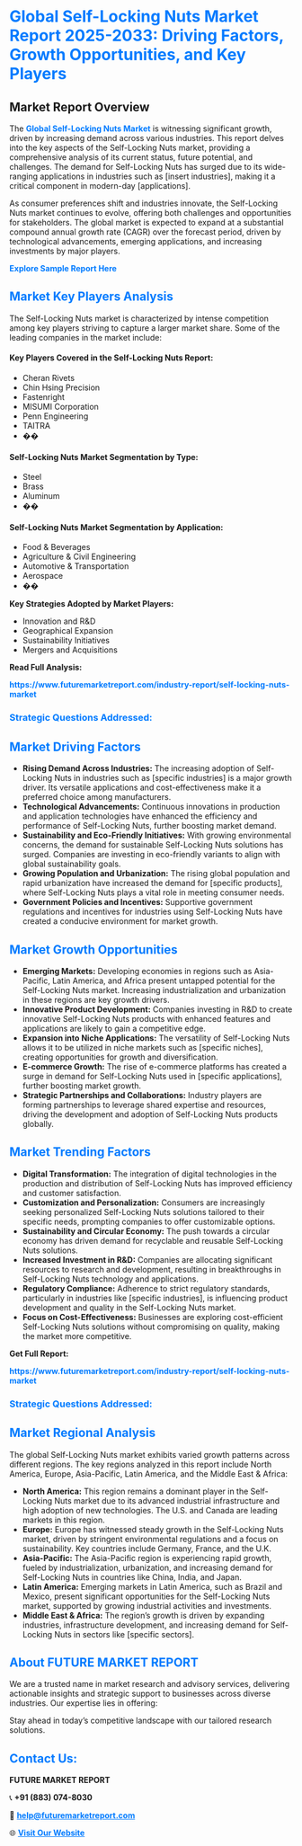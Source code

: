 <h1 style="color: #007BFF;">Global Self-Locking Nuts Market Report 2025-2033: Driving Factors, Growth Opportunities, and Key Players</h1>

<section id="overview">
<h2>Market Report Overview</h2>
<p>The <a href="https://www.futuremarketreport.com/industry-report/self-locking-nuts-market" style="color: #007BFF; text-decoration: none;"><strong>Global Self-Locking Nuts Market</strong></a> is witnessing significant growth, driven by increasing demand across various industries. This report delves into the key aspects of the Self-Locking Nuts market, providing a comprehensive analysis of its current status, future potential, and challenges. The demand for Self-Locking Nuts has surged due to its wide-ranging applications in industries such as [insert industries], making it a critical component in modern-day [applications].</p>
<p>As consumer preferences shift and industries innovate, the Self-Locking Nuts market continues to evolve, offering both challenges and opportunities for stakeholders. The global market is expected to expand at a substantial compound annual growth rate (CAGR) over the forecast period, driven by technological advancements, emerging applications, and increasing investments by major players.</p>
</section>

<section id="overview">
<p><a href="https://www.futuremarketreport.com/request-sample/reportId=118757" style="color: #007BFF; text-decoration: none;"><strong>Explore Sample Report Here</strong></a></p>
</section>

<section id="key-players">
<h2 style="color: #007BFF;">Market Key Players Analysis</h2>
<p>The Self-Locking Nuts market is characterized by intense competition among key players striving to capture a larger market share. Some of the leading companies in the market include:</p>
<h4>Key Players Covered in the Self-Locking Nuts Report:</h4>
<ul><li>Cheran Rivets</li><li>Chin Hsing Precision</li><li>Fastenright</li><li>MISUMI Corporation</li><li>Penn Engineering</li><li>TAITRA</li><li>��</li></ul>
<h4>Self-Locking Nuts Market Segmentation by Type:</h4>
<ul><li>Steel</li><li>Brass</li><li>Aluminum</li><li>��</li></ul>

<h4>Self-Locking Nuts Market Segmentation by Application:</h4>
<ul><li>Food &amp; Beverages</li><li>Agriculture &amp; Civil Engineering</li><li>Automotive &amp; Transportation</li><li>Aerospace</li><li>��</li></ul>
<p><strong>Key Strategies Adopted by Market Players:</strong></p>
<ul>
<li>Innovation and R&D</li>
<li>Geographical Expansion</li>
<li>Sustainability Initiatives</li>
<li>Mergers and Acquisitions</li>
</ul>
</section>

<section>
<p><strong>Read Full Analysis: </strong></p><a href="https://www.futuremarketreport.com/industry-report/self-locking-nuts-market" style="color: #007BFF; text-decoration: none;"><strong>https://www.futuremarketreport.com/industry-report/self-locking-nuts-market</strong></a>
<h3 style="color: #007BFF;">Strategic Questions Addressed:</h3>
</section>

<section id="driving-factors">
<h2 style="color: #007BFF;">Market Driving Factors</h2>
<ul>
<li><strong>Rising Demand Across Industries:</strong> The increasing adoption of Self-Locking Nuts in industries such as [specific industries] is a major growth driver. Its versatile applications and cost-effectiveness make it a preferred choice among manufacturers.</li>
<li><strong>Technological Advancements:</strong> Continuous innovations in production and application technologies have enhanced the efficiency and performance of Self-Locking Nuts, further boosting market demand.</li>
<li><strong>Sustainability and Eco-Friendly Initiatives:</strong> With growing environmental concerns, the demand for sustainable Self-Locking Nuts solutions has surged. Companies are investing in eco-friendly variants to align with global sustainability goals.</li>
<li><strong>Growing Population and Urbanization:</strong> The rising global population and rapid urbanization have increased the demand for [specific products], where Self-Locking Nuts plays a vital role in meeting consumer needs.</li>
<li><strong>Government Policies and Incentives:</strong> Supportive government regulations and incentives for industries using Self-Locking Nuts have created a conducive environment for market growth.</li>
</ul>
</section>

<section id="growth-opportunities">
<h2 style="color: #007BFF;">Market Growth Opportunities</h2>
<ul>
<li><strong>Emerging Markets:</strong> Developing economies in regions such as Asia-Pacific, Latin America, and Africa present untapped potential for the Self-Locking Nuts market. Increasing industrialization and urbanization in these regions are key growth drivers.</li>
<li><strong>Innovative Product Development:</strong> Companies investing in R&D to create innovative Self-Locking Nuts products with enhanced features and applications are likely to gain a competitive edge.</li>
<li><strong>Expansion into Niche Applications:</strong> The versatility of Self-Locking Nuts allows it to be utilized in niche markets such as [specific niches], creating opportunities for growth and diversification.</li>
<li><strong>E-commerce Growth:</strong> The rise of e-commerce platforms has created a surge in demand for Self-Locking Nuts used in [specific applications], further boosting market growth.</li>
<li><strong>Strategic Partnerships and Collaborations:</strong> Industry players are forming partnerships to leverage shared expertise and resources, driving the development and adoption of Self-Locking Nuts products globally.</li>
</ul>
</section>

<section id="trending-factors">
<h2 style="color: #007BFF;">Market Trending Factors</h2>
<ul>
<li><strong>Digital Transformation:</strong> The integration of digital technologies in the production and distribution of Self-Locking Nuts has improved efficiency and customer satisfaction.</li>
<li><strong>Customization and Personalization:</strong> Consumers are increasingly seeking personalized Self-Locking Nuts solutions tailored to their specific needs, prompting companies to offer customizable options.</li>
<li><strong>Sustainability and Circular Economy:</strong> The push towards a circular economy has driven demand for recyclable and reusable Self-Locking Nuts solutions.</li>
<li><strong>Increased Investment in R&D:</strong> Companies are allocating significant resources to research and development, resulting in breakthroughs in Self-Locking Nuts technology and applications.</li>
<li><strong>Regulatory Compliance:</strong> Adherence to strict regulatory standards, particularly in industries like [specific industries], is influencing product development and quality in the Self-Locking Nuts market.</li>
<li><strong>Focus on Cost-Effectiveness:</strong> Businesses are exploring cost-efficient Self-Locking Nuts solutions without compromising on quality, making the market more competitive.</li>
</ul>
</section>

<section>
<p><strong>Get Full Report: </strong></p><a href="https://www.futuremarketreport.com/industry-report/self-locking-nuts-market" style="color: #007BFF; text-decoration: none;"><strong>https://www.futuremarketreport.com/industry-report/self-locking-nuts-market</strong></a>
<h3 style="color: #007BFF;">Strategic Questions Addressed:</h3>
</section>


<section id="regional-analysis">
<h2 style="color: #007BFF;">Market Regional Analysis</h2>
<p>The global Self-Locking Nuts market exhibits varied growth patterns across different regions. The key regions analyzed in this report include North America, Europe, Asia-Pacific, Latin America, and the Middle East & Africa:</p>
<ul>
<li><strong>North America:</strong> This region remains a dominant player in the Self-Locking Nuts market due to its advanced industrial infrastructure and high adoption of new technologies. The U.S. and Canada are leading markets in this region.</li>
<li><strong>Europe:</strong> Europe has witnessed steady growth in the Self-Locking Nuts market, driven by stringent environmental regulations and a focus on sustainability. Key countries include Germany, France, and the U.K.</li>
<li><strong>Asia-Pacific:</strong> The Asia-Pacific region is experiencing rapid growth, fueled by industrialization, urbanization, and increasing demand for Self-Locking Nuts in countries like China, India, and Japan.</li>
<li><strong>Latin America:</strong> Emerging markets in Latin America, such as Brazil and Mexico, present significant opportunities for the Self-Locking Nuts market, supported by growing industrial activities and investments.</li>
<li><strong>Middle East & Africa:</strong> The region’s growth is driven by expanding industries, infrastructure development, and increasing demand for Self-Locking Nuts in sectors like [specific sectors].</li>
</ul>
</section>

<footer>
<h2 style="color: #007BFF;">About FUTURE MARKET REPORT</h2>
<p>We are a trusted name in market research and advisory services, delivering actionable insights and strategic support to businesses across diverse industries. Our expertise lies in offering:</p>

<p>Stay ahead in today’s competitive landscape with our tailored research solutions.</p>

<h2 style="color: #007BFF;">Contact Us:</h2>
<p><strong>FUTURE MARKET REPORT</strong></p>
<p>📞 <strong>+91 (883) 074-8030</strong></p>
<p>📧 <strong><a href="mailto:help@futuremarketreport.com" style="color: #007BFF;">help@futuremarketreport.com</a></strong></p>
<p>🌐 <strong><a href="https://www.futuremarketreport.com/" style="color: #007BFF;">Visit Our Website</a></strong></p>
</footer>